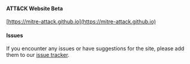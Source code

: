 #### ATT&CK Website Beta
[https://mitre-attack.github.io](https://mitre-attack.github.io)

#### Issues
If you encounter any issues or have suggestions for the site, please add them to our [issue tracker](https://github.com/mitre-attack/mitre-attack.github.io/issues).